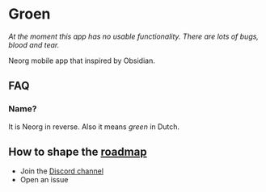 # Groen

_At the moment this app has no usable functionality. There are lots of bugs, blood and tear._

Neorg mobile app that inspired by Obsidian.

## FAQ

### Name?
It is Neorg in reverse. Also it means _green_ in Dutch.

## How to shape the [roadmap](./ROADMAP.md)
- Join the [Discord channel](https://discord.gg/affpThD5)
- Open an issue
